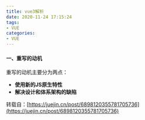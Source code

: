 ```yaml
---
title: vue3解析
date: 2020-11-24 17:15:24
tags:
- VUE
categories:
- VUE
---
```

#### 一、重写的动机
重写的动机主要分为两点：
<!--more-->
- **使用新的JS原生特性**
- **解决设计和体系架构的缺陷**


转载自：[https://juejin.cn/post/6898120355781705736](https://juejin.cn/post/6898120355781705736)